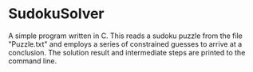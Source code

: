 # SudokuSolver

A simple program written in C. This reads a sudoku puzzle from the file "Puzzle.txt" and employs a series of constrained guesses to arrive at a conclusion. The solution result and intermediate steps are printed to the command line.
